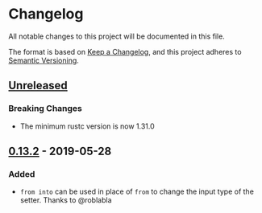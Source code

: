# Changelog
All notable changes to this project will be documented in this file.

The format is based on [Keep a Changelog](https://keepachangelog.com/en/1.0.0/),
and this project adheres to [Semantic Versioning](https://semver.org/spec/v2.0.0.html).

## [Unreleased]

### Breaking Changes
 - The minimum rustc version is now 1.31.0

## [0.13.2] - 2019-05-28

### Added
- `from into` can be used in place of `from` to change the input type of the setter. Thanks to @roblabla

[Unreleased]: https://github.com/dzamlo/rust-bitfield/compare/v0.13.1...HEAD
[0.13.2]: https://github.com/dzamlo/rust-bitfield/compare/v0.13.1...v0.13.2

